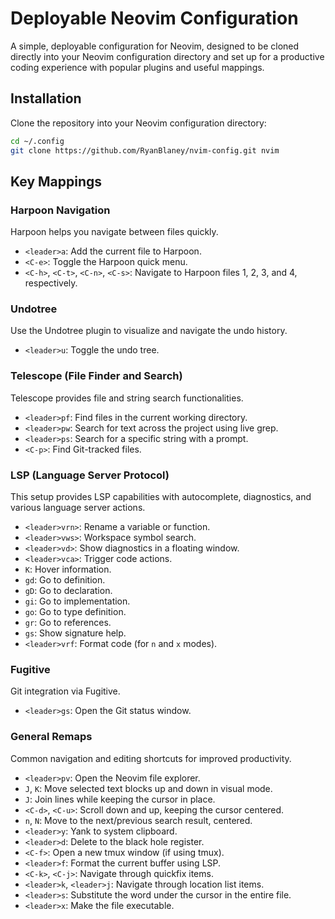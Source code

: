 # Deployable Neovim Configuration

A simple, deployable configuration for Neovim, designed to be cloned directly into your Neovim configuration directory and set up for a productive coding experience with popular plugins and useful mappings.

## Installation

Clone the repository into your Neovim configuration directory:

```bash
cd ~/.config
git clone https://github.com/RyanBlaney/nvim-config.git nvim
```

## Key Mappings

### Harpoon Navigation
Harpoon helps you navigate between files quickly.

- `<leader>a`: Add the current file to Harpoon.
- `<C-e>`: Toggle the Harpoon quick menu.
- `<C-h>`, `<C-t>`, `<C-n>`, `<C-s>`: Navigate to Harpoon files 1, 2, 3, and 4, respectively.

### Undotree
Use the Undotree plugin to visualize and navigate the undo history.

- `<leader>u`: Toggle the undo tree.

### Telescope (File Finder and Search)
Telescope provides file and string search functionalities.

- `<leader>pf`: Find files in the current working directory.
- `<leader>pw`: Search for text across the project using live grep.
- `<leader>ps`: Search for a specific string with a prompt.
- `<C-p>`: Find Git-tracked files.

### LSP (Language Server Protocol)
This setup provides LSP capabilities with autocomplete, diagnostics, and various language server actions.

- `<leader>vrn>`: Rename a variable or function.
- `<leader>vws>`: Workspace symbol search.
- `<leader>vd>`: Show diagnostics in a floating window.
- `<leader>vca>`: Trigger code actions.
- `K`: Hover information.
- `gd`: Go to definition.
- `gD`: Go to declaration.
- `gi`: Go to implementation.
- `go`: Go to type definition.
- `gr`: Go to references.
- `gs`: Show signature help.
- `<leader>vrf`: Format code (for `n` and `x` modes).

### Fugitive
Git integration via Fugitive.

- `<leader>gs`: Open the Git status window.

### General Remaps
Common navigation and editing shortcuts for improved productivity.

- `<leader>pv`: Open the Neovim file explorer.
- `J`, `K`: Move selected text blocks up and down in visual mode.
- `J`: Join lines while keeping the cursor in place.
- `<C-d>`, `<C-u>`: Scroll down and up, keeping the cursor centered.
- `n`, `N`: Move to the next/previous search result, centered.
- `<leader>y`: Yank to system clipboard.
- `<leader>d`: Delete to the black hole register.
- `<C-f>`: Open a new tmux window (if using tmux).
- `<leader>f`: Format the current buffer using LSP.
- `<C-k>`, `<C-j>`: Navigate through quickfix items.
- `<leader>k`, `<leader>j`: Navigate through location list items.
- `<leader>s`: Substitute the word under the cursor in the entire file.
- `<leader>x`: Make the file executable.
